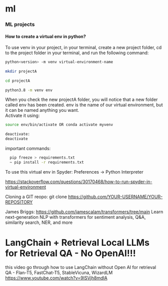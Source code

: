 # ml
### ML projects

#### How to create a virtual env in python?
To use venv in your project, in your terminal, create a new project folder, cd to the project folder in your terminal, and run the following command:
```bash
python<version> -m venv virtual-environment-name
  
mkdir projectA
  
cd projectA
  
python3.8 -m venv env
 ```

When you check the new projectA folder, you will notice that a new folder called env has been created. env is the name of our virtual environment, but it can be named anything you want.
<br>
Activate it using:
```bash
source env/bin/activate OR conda activate myvenv
  
deactivate:
deactivate
```
important commands:
```bash
  pip freeze > requirements.txt
  ~ pip install -r requirements.txt
```
To use this virtual env in Spyder: Preferences -> Python Interpreter

https://stackoverflow.com/questions/30170468/how-to-run-spyder-in-virtual-environment
  
Cloning a GIT reopo: git clone https://github.com/YOUR-USERNAME/YOUR-REPOSITORY

James Briggs: https://github.com/jamescalam/transformers/tree/main
Learn next-generation NLP with transformers for sentiment analysis, Q&A, similarity search, NER, and more

LangChain + Retrieval Local LLMs for Retrieval QA - No OpenAI!!!
= 
this video go through how to use LangChain without Open AI for retrieval QA - Flan-T5, FastChat-T5, StableVicuna, WizardLM
https://www.youtube.com/watch?v=9ISVjh8mdlA


